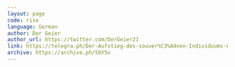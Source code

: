 ```yaml
---
layout: page
code: rise
language: German
author: Der Geier
author_url: https://twitter.com/DerGeier21
link: https://telegra.ph/Der-Aufstieg-des-souver%C3%A4nen-Individuums-04-07
archive: https://archive.ph/5bY5x
---
```

